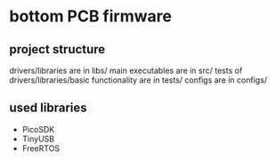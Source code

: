 # bottom PCB firmware

## project structure

drivers/libraries are in libs/
main executables are in src/
tests of drivers/libraries/basic functionality are in tests/
configs are in configs/

## used libraries

- PicoSDK
- TinyUSB
- FreeRTOS
